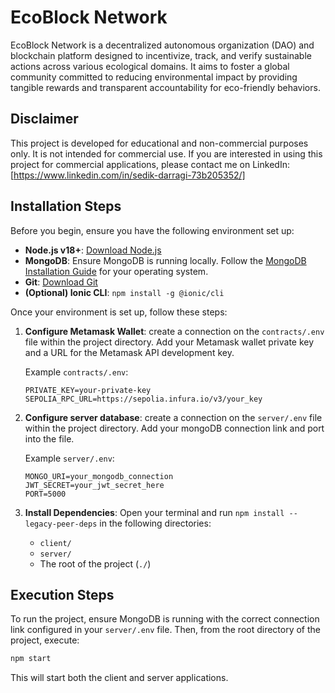 # EcoBlock Network

EcoBlock Network is a decentralized autonomous organization (DAO) and blockchain platform designed to incentivize, track, and verify sustainable actions across various ecological domains. It aims to foster a global community committed to reducing environmental impact by providing tangible rewards and transparent accountability for eco-friendly behaviors.

## Disclaimer

This project is developed for educational and non-commercial purposes only. It is not intended for commercial use. If you are interested in using this project for commercial applications, please contact me on LinkedIn: [https://www.linkedin.com/in/sedik-darragi-73b205352/]

## Installation Steps

Before you begin, ensure you have the following environment set up:

*   **Node.js v18+**: [Download Node.js](https://nodejs.org/en/download/)
*   **MongoDB**: Ensure MongoDB is running locally. Follow the [MongoDB Installation Guide](https://docs.mongodb.com/manual/installation/) for your operating system.
*   **Git**: [Download Git](https://git-scm.com/downloads)
*   **(Optional) Ionic CLI**: `npm install -g @ionic/cli`

Once your environment is set up, follow these steps:

1.  **Configure Metamask Wallet**: create a connection on the `contracts/.env` file within the project directory. Add your Metamask wallet private key and a URL for the Metamask API development key.

    Example `contracts/.env`:
    ```
    PRIVATE_KEY=your-private-key
    SEPOLIA_RPC_URL=https://sepolia.infura.io/v3/your_key
    ```

2.  **Configure server database**: create a connection on the `server/.env` file within the project directory. Add your mongoDB connection link and port into the file.

    Example `server/.env`:
    ```
    MONGO_URI=your_mongodb_connection
    JWT_SECRET=your_jwt_secret_here
    PORT=5000
    ```

3.  **Install Dependencies**: Open your terminal and run `npm install --legacy-peer-deps` in the following directories:
    *   `client/`
    *   `server/`
    *   The root of the project (`./`)

## Execution Steps

To run the project, ensure MongoDB is running with the correct connection link configured in your `server/.env` file. Then, from the root directory of the project, execute:

```bash
npm start
```

This will start both the client and server applications.
